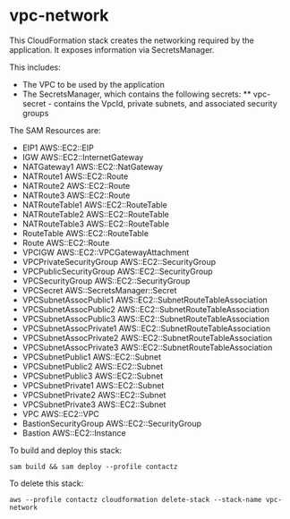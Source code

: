 # vpc-network

This CloudFormation stack creates the networking required by the application. It exposes information via SecretsManager.

This includes:

- The VPC to be used by the application
- The SecretsManager, which contains the following secrets:
  \*\* vpc-secret - contains the VpcId, private subnets, and associated security groups

The SAM Resources are:

- EIP1 AWS::EC2::EIP
- IGW AWS::EC2::InternetGateway
- NATGateway1 AWS::EC2::NatGateway
- NATRoute1 AWS::EC2::Route
- NATRoute2 AWS::EC2::Route
- NATRoute3 AWS::EC2::Route
- NATRouteTable1 AWS::EC2::RouteTable
- NATRouteTable2 AWS::EC2::RouteTable
- NATRouteTable3 AWS::EC2::RouteTable
- RouteTable AWS::EC2::RouteTable
- Route AWS::EC2::Route
- VPCIGW AWS::EC2::VPCGatewayAttachment
- VPCPrivateSecurityGroup AWS::EC2::SecurityGroup
- VPCPublicSecurityGroup AWS::EC2::SecurityGroup
- VPCSecurityGroup AWS::EC2::SecurityGroup
- VPCSecret AWS::SecretsManager::Secret
- VPCSubnetAssocPublic1 AWS::EC2::SubnetRouteTableAssociation
- VPCSubnetAssocPublic2 AWS::EC2::SubnetRouteTableAssociation
- VPCSubnetAssocPublic3 AWS::EC2::SubnetRouteTableAssociation
- VPCSubnetAssocPrivate1 AWS::EC2::SubnetRouteTableAssociation
- VPCSubnetAssocPrivate2 AWS::EC2::SubnetRouteTableAssociation
- VPCSubnetAssocPrivate3 AWS::EC2::SubnetRouteTableAssociation
- VPCSubnetPublic1 AWS::EC2::Subnet
- VPCSubnetPublic2 AWS::EC2::Subnet
- VPCSubnetPublic3 AWS::EC2::Subnet
- VPCSubnetPrivate1 AWS::EC2::Subnet
- VPCSubnetPrivate2 AWS::EC2::Subnet
- VPCSubnetPrivate3 AWS::EC2::Subnet
- VPC AWS::EC2::VPC
- BastionSecurityGroup AWS::EC2::SecurityGroup
- Bastion AWS::EC2::Instance

To build and deploy this stack:

```
sam build && sam deploy --profile contactz
```

To delete this stack:

```
aws --profile contactz cloudformation delete-stack --stack-name vpc-network
```
